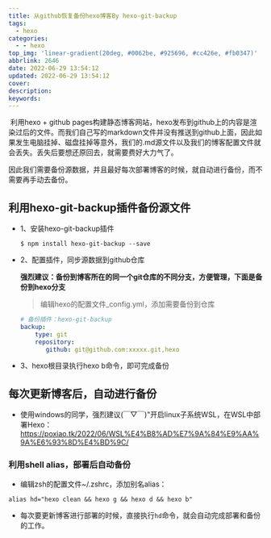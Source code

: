 ```yaml
---
title: 从github恢复备份hexo博客By hexo-git-backup
tags:
  - hexo
categories:
  - - hexo
top_img: 'linear-gradient(20deg, #0062be, #925696, #cc426e, #fb0347)'
abbrlink: 2646
date: 2022-06-29 13:54:12
updated: 2022-06-29 13:54:12
cover:
description:
keywords:
---
```




​		利用hexo + github pages构建静态博客网站，hexo发布到github上的内容是渲染过后的文件。而我们自己写的markdown文件并没有推送到github上面，因此如果发生电脑挂掉、磁盘挂掉等意外，我们的.md源文件以及我们的博客配置文件就会丢失。丢失后要想还原回去，就需要费好大力气了。

​		因此我们需要备份源数据，并且最好每次部署博客的时候，就自动进行备份，而不需要再手动去备份。



## 利用hexo-git-backup插件备份源文件

- 1、安装hexo-git-backup插件

  ```
  $ npm install hexo-git-backup --save
  ```

- 2、配置插件，同步源数据到github仓库

  **强烈建议：备份到博客所在的同一个git仓库的不同分支，方便管理，下面是备份到hexo分支**

  > 编辑hexo的配置文件_config.yml，添加需要备份到仓库

  ```yml
  # 备份插件：hexo-git-backup
  backup:
      type: git
      repository:
         github: git@github.com:xxxxx.git,hexo
  ```

- 3、hexo根目录执行hexo b命令，即可完成备份



##  每次更新博客后，自动进行备份

- 使用windows的同学，强烈建议(￣▽￣)"开启linux子系统WSL，在WSL中部署Hexo：https://poxiao.tk/2022/06/WSL%E4%B8%AD%E7%9A%84%E9%AA%9A%E6%93%8D%E4%BD%9C/

### 利用shell alias，部署后自动备份

- 编辑zsh的配置文件~/.zshrc，添加别名alias：

```shell
alias hd="hexo clean && hexo g && hexo d && hexo b"
```

- 每次要更新博客进行部署的时候，直接执行`hd`命令，就会自动完成部署和备份的工作。

  

  
